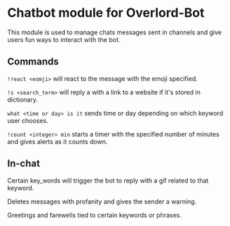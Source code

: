 # Chatbot module for Overlord-Bot

This module is used to manage chats messages sent in channels and give users fun ways to interact with the bot.

## Commands

`!react <eomji>` will react to the message with the emoji specified.

`!s <search_term>` will reply a with a link to a website if it's stored in dictionary.

`what <time or day> is it` sends time or day depending on which keyword user chooses.

`!count <integer> min` starts a timer with the specified number of minutes and gives alerts as it counts down.


## In-chat

Certain key_words will trigger the bot to reply with a gif related to that keyword.

Deletes messages with profanity and gives the sender a warning.

Greetings and farewells tied to certain keywords or phrases.